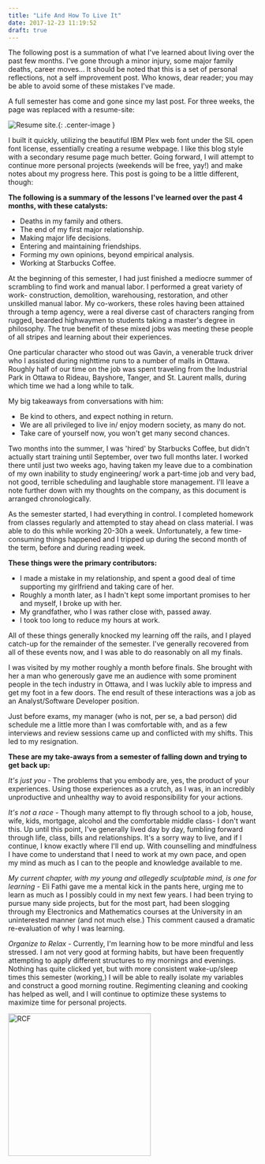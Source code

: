```yaml
---
title: "Life And How To Live It"
date: 2017-12-23 11:19:52
draft: true
---
```


The following post is a summation of what I've learned about living over the past few months. I've gone through a minor injury, some major family deaths, career moves... It should be noted that this is a set of personal reflections, not a self improvement post. Who knows, dear reader; you may be able to avoid some of these mistakes I've made.

A full semester has come and gone since my last post. For three weeks, the page was replaced with a resume-site:

![Resume site.](/legacy/OldSite.png){: .center-image }

I built it quickly, utilizing the beautiful IBM Plex web font under the SIL open font license, essentially creating a resume webpage. I like this blog style with a secondary resume page much better. Going forward, I will attempt to continue more personal projects (weekends will be free, yay!) and make notes about my progress here. This post is going to be a little different, though:

**The following is a summary of the lessons I've learned over the past 4 months, with these catalysts:**

- Deaths in my family and others.
- The end of my first major relationship.
- Making major life decisions.
- Entering and maintaining friendships.
- Forming my own opinions, beyond empirical analysis.
- Working at Starbucks Coffee.

At the beginning of this semester, I had just finished a mediocre summer of scrambling to find work and manual labor. I performed a great variety of work- construction, demolition, warehousing, restoration, and other unskilled manual labor. My co-workers, these roles having been attained through a temp agency, were a real diverse cast of characters ranging from rugged, bearded highwaymen to students taking a master's degree in philosophy. The true benefit of these mixed jobs was meeting these people of all stripes and learning about their experiences.

One particular character who stood out was Gavin, a venerable truck driver who I assisted during nighttime runs to a number of malls in Ottawa. Roughly half of our time on the job was spent traveling from the Industrial Park in Ottawa to Rideau, Bayshore, Tanger, and St. Laurent malls, during which time we had a long while to talk.

My big takeaways from conversations with him:

- Be kind to others, and expect nothing in return.
- We are all privileged to live in/ enjoy modern society, as many do not.
- Take care of yourself now, you won't get many second chances.

Two months into the summer, I was 'hired' by Starbucks Coffee, but didn't actually start training until September, over two full months later. I worked there until just two weeks ago, having taken my leave due to a combination of my own inability to study engineering/ work a part-time job and very bad, not good, terrible scheduling and laughable store management. I'll leave a note further down with my thoughts on the company, as this document is arranged chronologically.

As the semester started, I had everything in control. I completed homework from classes regularly and attempted to stay ahead on class material. I was able to do this while working 20-30h a week. Unfortunately, a few time-consuming things happened and I tripped up during the second month of the term, before and during reading week.

**These things were the primary contributors:**

- I made a mistake in my relationship, and spent a good deal of time supporting my girlfriend and taking care of her.
- Roughly a month later, as I hadn't kept some important promises to her and myself, I broke up with her.
- My grandfather, who I was rather close with, passed away.
- I took too long to reduce my hours at work.

All of these things generally knocked my learning off the rails, and I played catch-up for the remainder of the semester. I've generally recovered from all of these events now, and I was able to do reasonably on all my finals.

I was visited by my mother roughly a month before finals. She brought with her a man who generously gave me an audience with some prominent people in the tech industry in Ottawa, and I was luckily able to impress and get my foot in a few doors. The end result of these interactions was a job as an Analyst/Software Developer position.

Just before exams, my manager (who is not, per se, a bad person) did schedule me a little more than I was comfortable with, and as a few interviews and review sessions came up and conflicted with my shifts. This led to my resignation.

**These are my take-aways from a semester of falling down and trying to get back up:**

_It's just you -_ The problems that you embody are, yes, the product of your experiences. Using those experiences as a crutch, as I was, in an incredibly unproductive and unhealthy way to avoid responsibility for your actions.

_It's not a race -_ Though many attempt to fly through school to a job, house, wife, kids, mortgage, alcohol and the comfortable middle class- I don't want this. Up until this point, I've generally lived day by day, fumbling forward through life, class, bills and relationships. It's a sorry way to live, and if I continue, I know exactly where I'll end up. With counselling and mindfulness I have come to understand that I need to work at my own pace, and open my mind as much as I can to the people and knowledge available to me.

_My current chapter, with my young and allegedly sculptable mind, is one for learning -_ Eli Fathi gave me a mental kick in the pants here, urging me to learn as much as I possibly could in my next few years. I had been trying to pursue many side projects, but for the most part, had been slogging through my Electronics and Mathematics courses at the University in an uninterested manner (and not much else.) This comment caused a dramatic re-evaluation of why I was learning.

_Organize to Relax -_ Currently, I'm learning how to be more mindful and less stressed. I am not very good at forming habits, but have been frequently attempting to apply different structures to my mornings and evenings. Nothing has quite clicked yet, but with more consistent wake-up/sleep times this semester (working,) I will be able to really isolate my variables and construct a good morning routine. Regimenting cleaning and cooking has helped as well, and I will continue to optimize these systems to maximize time for personal projects.

<img src="/legacy/art/s.png" alt="RCF" style="border-radius:0; width: 289px;"/>
